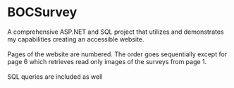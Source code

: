 # BOCSurvey
A comprehensive ASP.NET and SQL project that utilizes and demonstrates my capabilities creating an accessible website.<br><br>
Pages of the website are numbered.  The order goes sequentially except for page 6 which retrieves read only images of the surveys from page 1.<br><br>
SQL queries are included as well<br>
